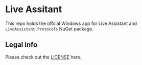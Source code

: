 # Live Assitant

This repo holds the offcial Windows app for Live Assistant and `LiveAssistant.Protocols` NuGet package.

## Legal info

Please check out the [LICENSE](/LICENSE.md) here.
